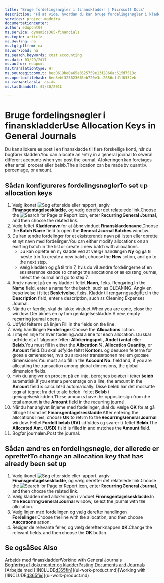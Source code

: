 ```yaml
---
title: "Bruge fordelingsnøgler i finanskladder | Microsoft Docs"
description: "Få at vide, hvordan du kan bruge fordelingsnøgler i kladder."
services: project-madeira
documentationcenter: 
author: edupont04
ms.service: dynamics365-financials
ms.topic: article
ms.devlang: na
ms.tgt_pltfrm: na
ms.workload: na
ms.search.keywords: cost accounting
ms.date: 03/29/2017
ms.author: edupont
ms.translationtype: HT
ms.sourcegitcommit: bec0619be0a65e3625759e13d2866ac615d7513c
ms.openlocfilehash: 6ee3e0f325623666eb720e3cc2656cfd1f6332eb
ms.contentlocale: da-dk
ms.lasthandoff: 01/30/2018

---
```

# <a name="use-allocation-keys-in-general-journals"></a><span data-ttu-id="c2ebd-103">Bruge fordelingsnøgler i finanskladder</span><span class="sxs-lookup"><span data-stu-id="c2ebd-103">Use Allocation Keys in General Journals</span></span>
<span data-ttu-id="c2ebd-104">Du kan allokere en post i en finanskladde til flere forskellige konti, når du bogfører kladden.</span><span class="sxs-lookup"><span data-stu-id="c2ebd-104">You can allocate an entry in a general journal to several different accounts when you post the journal.</span></span> <span data-ttu-id="c2ebd-105">Allokeringen kan foretages efter antal, procent eller beløb.</span><span class="sxs-lookup"><span data-stu-id="c2ebd-105">The allocation can be made by quantity, percentage, or amount.</span></span>

## <a name="to-set-up-allocation-keys"></a><span data-ttu-id="c2ebd-106">Sådan konfigureres fordelingsnøgler</span><span class="sxs-lookup"><span data-stu-id="c2ebd-106">To set up allocation keys</span></span>
1. <span data-ttu-id="c2ebd-107">Vælg ikonet ![Søg efter side eller rapport](media/ui-search/search_small.png "Ikonet Søg efter side eller rapport"), angiv **Finansgentagelseskladde**, og vælg derefter det relaterede link.</span><span class="sxs-lookup"><span data-stu-id="c2ebd-107">Choose the ![Search for Page or Report](media/ui-search/search_small.png "Search for Page or Report icon") icon, enter **Recurring General Journal**, and then choose the related link.</span></span>
2. <span data-ttu-id="c2ebd-108">Vælg feltet **Kladdenavn** for at åbne vinduet **Finanskladdenavne**.</span><span class="sxs-lookup"><span data-stu-id="c2ebd-108">Choose the **Batch Name** field to open the **General Journal Batches** window.</span></span>
3. <span data-ttu-id="c2ebd-109">Du kan ændre fordelinger for et eksisterende navn på listen eller oprette et nyt navn med fordelinger.</span><span class="sxs-lookup"><span data-stu-id="c2ebd-109">You can either modify allocations on an existing batch in the list or create a new batch with allocations.</span></span>
   * <span data-ttu-id="c2ebd-110">Du kan oprette en ny kladde ved at vælge handlingen **Ny** og gå til næste trin.</span><span class="sxs-lookup"><span data-stu-id="c2ebd-110">To create a new batch, choose the **New** action, and go to the next step.</span></span>
   * <span data-ttu-id="c2ebd-111">Vælg kladden og gå til trin 7, hvis du vil ændre fordelingerne af en eksisterende kladde.</span><span class="sxs-lookup"><span data-stu-id="c2ebd-111">To change the allocations of an existing journal, select the journal and go to step 7.</span></span>    
4. <span data-ttu-id="c2ebd-112">Angiv navnet på en ny kladde i feltet **Navn**, f.eks. Rengøring.</span><span class="sxs-lookup"><span data-stu-id="c2ebd-112">In the **Name** field, enter a name for the batch, such as CLEANING.</span></span> <span data-ttu-id="c2ebd-113">Angiv en beskrivelse i feltet **Beskrivelse**, f.eks. Kladde til rengøringsudgifter.</span><span class="sxs-lookup"><span data-stu-id="c2ebd-113">In the **Description** field, enter a description, such as Cleaning Expenses Journal.</span></span>
5. <span data-ttu-id="c2ebd-114">Når du er færdig, skal du lukke vinduet.</span><span class="sxs-lookup"><span data-stu-id="c2ebd-114">When you are done, close the window.</span></span> <span data-ttu-id="c2ebd-115">Der åbnes en ny tom gentagelseskladde.</span><span class="sxs-lookup"><span data-stu-id="c2ebd-115">A new, empty recurring journal opens.</span></span>
6. <span data-ttu-id="c2ebd-116">Udfyld felterne på linjen.</span><span class="sxs-lookup"><span data-stu-id="c2ebd-116">Fill in the fields on the line.</span></span>
7. <span data-ttu-id="c2ebd-117">Vælg handlingen **Fordelinger**.</span><span class="sxs-lookup"><span data-stu-id="c2ebd-117">Choose the **Allocations** action.</span></span>
8. <span data-ttu-id="c2ebd-118">Tilføj en linje for hver fordeling.</span><span class="sxs-lookup"><span data-stu-id="c2ebd-118">Add a line for each allocation.</span></span> <span data-ttu-id="c2ebd-119">Du skal udfylde et af følgende felter: **Allokeringspct.**, **Andel i antal** eller **Beløb**.</span><span class="sxs-lookup"><span data-stu-id="c2ebd-119">You must fill in either the **Allocation %**, **Allocation Quantity**, or **Amount** field.</span></span> <span data-ttu-id="c2ebd-120">Du skal udfylde feltet **Kontonr.** og desuden felterne for globale dimensioner, hvis du allokerer transaktionen mellem globale dimensioner.</span><span class="sxs-lookup"><span data-stu-id="c2ebd-120">You must also fill in the **Account No.** field and, if you are allocating the transaction among global dimensions, the global dimension fields.</span></span>
9. <span data-ttu-id="c2ebd-121">Hvis du angiver en procent på en linje, beregnes beløbet i feltet **Beløb** automatisk.</span><span class="sxs-lookup"><span data-stu-id="c2ebd-121">If you enter a percentage on a line, the amount in the **Amount** field is calculated automatically.</span></span> <span data-ttu-id="c2ebd-122">Disse beløb har det modsatte tegn af tegnet fra det totale beløb i feltet **Beløb** i gentagelseskladden.</span><span class="sxs-lookup"><span data-stu-id="c2ebd-122">These amounts have the opposite sign from the total amount in the **Amount** field in the recurring journal.</span></span>
10. <span data-ttu-id="c2ebd-123">Når du har angivet linjerne med fordelinger, skal du vælge **OK** for at gå tilbage til vinduet **Finansgentagelseskladde**.</span><span class="sxs-lookup"><span data-stu-id="c2ebd-123">After entering the allocations lines, choose **OK** to return to the **Recurring General Journal** window.</span></span> <span data-ttu-id="c2ebd-124">Feltet **Fordelt beløb (RV)** udfyldes og svarer til feltet **Beløb**.</span><span class="sxs-lookup"><span data-stu-id="c2ebd-124">The **Allocated Amt. (USD)** field is filled in and matches the **Amount** field.</span></span>
11. <span data-ttu-id="c2ebd-125">Bogfør journalen.</span><span class="sxs-lookup"><span data-stu-id="c2ebd-125">Post the journal.</span></span>

## <a name="to-change-an-allocation-key-that-has-already-been-set-up"></a><span data-ttu-id="c2ebd-126">Sådan ændres en fordelingsnøgle, der allerede er oprettet</span><span class="sxs-lookup"><span data-stu-id="c2ebd-126">To change an allocation key that has already been set up</span></span>
1. <span data-ttu-id="c2ebd-127">Vælg ikonet ![Søg efter side eller rapport](media/ui-search/search_small.png "Ikonet Søg efter side eller rapport"), angiv **Finansgentagelseskladde**, og vælg derefter det relaterede link.</span><span class="sxs-lookup"><span data-stu-id="c2ebd-127">Choose the ![Search for Page or Report](media/ui-search/search_small.png "Search for Page or Report icon") icon, enter **Recurring General Journal**, and then choose the related link.</span></span>
2. <span data-ttu-id="c2ebd-128">Vælg kladden med allokeringen i vinduet **Finansgentagelseskladde**.</span><span class="sxs-lookup"><span data-stu-id="c2ebd-128">In the **Recurring General Journal** window, select the journal with the allocation.</span></span>
3. <span data-ttu-id="c2ebd-129">Vælg linjen med fordelingen og vælg derefter handlingen **Fordelinger**.</span><span class="sxs-lookup"><span data-stu-id="c2ebd-129">Choose the line with the allocation, and then choose **Allocations** action.</span></span>
4. <span data-ttu-id="c2ebd-130">Rediger de relevante felter, og vælg derefter knappen **OK**.</span><span class="sxs-lookup"><span data-stu-id="c2ebd-130">Change the relevant fields, and then choose the **OK** button.</span></span>

## <a name="see-also"></a><span data-ttu-id="c2ebd-131">Se også</span><span class="sxs-lookup"><span data-stu-id="c2ebd-131">See Also</span></span>
[<span data-ttu-id="c2ebd-132">Arbejde med finanskladder</span><span class="sxs-lookup"><span data-stu-id="c2ebd-132">Working with General Journals</span></span>](ui-work-general-journals.md)  
[<span data-ttu-id="c2ebd-133">Bogføring af dokumenter og kladder</span><span class="sxs-lookup"><span data-stu-id="c2ebd-133">Posting Documents and Journals</span></span>](ui-post-documents-journals.md)  
<span data-ttu-id="c2ebd-134">[Arbejde med [!INCLUDE[d365fin](includes/d365fin_md.md)]](ui-work-product.md)</span><span class="sxs-lookup"><span data-stu-id="c2ebd-134">[Working with [!INCLUDE[d365fin](includes/d365fin_md.md)]](ui-work-product.md)</span></span>

